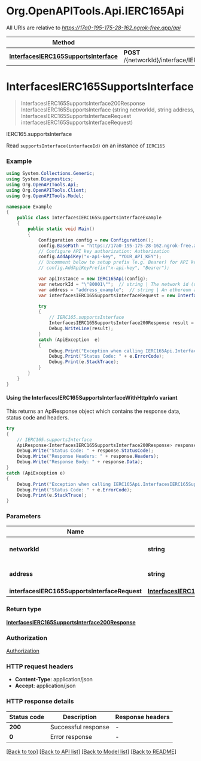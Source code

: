 # Org.OpenAPITools.Api.IERC165Api

All URIs are relative to *https://17a0-195-175-28-162.ngrok-free.app/api*

| Method | HTTP request | Description |
|--------|--------------|-------------|
| [**InterfacesIERC165SupportsInterface**](IERC165Api.md#interfacesierc165supportsinterface) | **POST** /{networkId}/interface/IERC165/read/{address}/supportsInterface | IERC165.supportsInterface |

<a id="interfacesierc165supportsinterface"></a>
# **InterfacesIERC165SupportsInterface**
> InterfacesIERC165SupportsInterface200Response InterfacesIERC165SupportsInterface (string networkId, string address, InterfacesIERC165SupportsInterfaceRequest interfacesIERC165SupportsInterfaceRequest)

IERC165.supportsInterface

Read `supportsInterface(interfaceId)` on an instance of `IERC165`

### Example
```csharp
using System.Collections.Generic;
using System.Diagnostics;
using Org.OpenAPITools.Api;
using Org.OpenAPITools.Client;
using Org.OpenAPITools.Model;

namespace Example
{
    public class InterfacesIERC165SupportsInterfaceExample
    {
        public static void Main()
        {
            Configuration config = new Configuration();
            config.BasePath = "https://17a0-195-175-28-162.ngrok-free.app/api";
            // Configure API key authorization: Authorization
            config.AddApiKey("x-api-key", "YOUR_API_KEY");
            // Uncomment below to setup prefix (e.g. Bearer) for API key, if needed
            // config.AddApiKeyPrefix("x-api-key", "Bearer");

            var apiInstance = new IERC165Api(config);
            var networkId = "\"80001\"";  // string | The network id (default to "80001")
            var address = "address_example";  // string | An ethereum address
            var interfacesIERC165SupportsInterfaceRequest = new InterfacesIERC165SupportsInterfaceRequest(); // InterfacesIERC165SupportsInterfaceRequest | 

            try
            {
                // IERC165.supportsInterface
                InterfacesIERC165SupportsInterface200Response result = apiInstance.InterfacesIERC165SupportsInterface(networkId, address, interfacesIERC165SupportsInterfaceRequest);
                Debug.WriteLine(result);
            }
            catch (ApiException  e)
            {
                Debug.Print("Exception when calling IERC165Api.InterfacesIERC165SupportsInterface: " + e.Message);
                Debug.Print("Status Code: " + e.ErrorCode);
                Debug.Print(e.StackTrace);
            }
        }
    }
}
```

#### Using the InterfacesIERC165SupportsInterfaceWithHttpInfo variant
This returns an ApiResponse object which contains the response data, status code and headers.

```csharp
try
{
    // IERC165.supportsInterface
    ApiResponse<InterfacesIERC165SupportsInterface200Response> response = apiInstance.InterfacesIERC165SupportsInterfaceWithHttpInfo(networkId, address, interfacesIERC165SupportsInterfaceRequest);
    Debug.Write("Status Code: " + response.StatusCode);
    Debug.Write("Response Headers: " + response.Headers);
    Debug.Write("Response Body: " + response.Data);
}
catch (ApiException e)
{
    Debug.Print("Exception when calling IERC165Api.InterfacesIERC165SupportsInterfaceWithHttpInfo: " + e.Message);
    Debug.Print("Status Code: " + e.ErrorCode);
    Debug.Print(e.StackTrace);
}
```

### Parameters

| Name | Type | Description | Notes |
|------|------|-------------|-------|
| **networkId** | **string** | The network id | [default to &quot;80001&quot;] |
| **address** | **string** | An ethereum address |  |
| **interfacesIERC165SupportsInterfaceRequest** | [**InterfacesIERC165SupportsInterfaceRequest**](InterfacesIERC165SupportsInterfaceRequest.md) |  |  |

### Return type

[**InterfacesIERC165SupportsInterface200Response**](InterfacesIERC165SupportsInterface200Response.md)

### Authorization

[Authorization](../README.md#Authorization)

### HTTP request headers

 - **Content-Type**: application/json
 - **Accept**: application/json


### HTTP response details
| Status code | Description | Response headers |
|-------------|-------------|------------------|
| **200** | Successful response |  -  |
| **0** | Error response |  -  |

[[Back to top]](#) [[Back to API list]](../README.md#documentation-for-api-endpoints) [[Back to Model list]](../README.md#documentation-for-models) [[Back to README]](../README.md)


